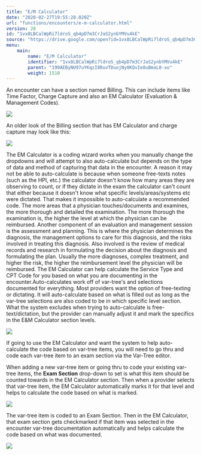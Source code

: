```yaml
---
title: "E/M Calculator"
date: "2020-02-27T19:55:20.020Z"
url: "functions/encounters/e-m-calculator.html"
version: 28
id: "1vx8LBCalWpRi7ldroS_qb4pD7m3CrJaS2ynbYMVu4kE"
source: "https://drive.google.com/open?id=1vx8LBCalWpRi7ldroS_qb4pD7m3CrJaS2ynbYMVu4kE"
menu:
    main:
        name: "E/M Calculator"
        identifier: "1vx8LBCalWpRi7ldroS_qb4pD7m3CrJaS2ynbYMVu4kE"
        parent: "199AEByNU97uYKqzI8RuvTDuojNy0KQvIe8uBmaL0-xo"
        weight: 1510
---
```

An encounter can have a section named Billing. This can include items like Time Factor, Charge Capture and also an EM Calculator (Evaluation & Management Codes).

![](e-m-calculator.images/image1.png)

An older look of the Billing section that has EM Calculator and charge capture may look like this:

![](e-m-calculator.images/image2.png)

The EM Calculator is a coding wizard works when you manually change the dropdowns and will attempt to also auto-calculate but depends on the type of data and method of capturing that data in the encounter. A reason it may not be able to auto-calculate is because when someone free-texts notes (such as the HPI, etc.) the calculator doesn't know how many areas they are observing to count, or if they dictate in the exam the calculator can't count that either because it doesn't know what specific levels/areas/systems etc were dictated. That makes it impossible to auto-calculate a recommended code. The more areas that a physician touches/documents and examines, the more thorough and detailed the examination. The more thorough the examination is, the higher the level at which the physician can be reimbursed. Another component of an evaluation and management session is the assessment and planning. This is where the physician determines the diagnosis, the management options to care for this diagnosis, and the risks involved in treating this diagnosis. Also involved is the review of medical records and research in formulating the decision about the diagnosis and formulating the plan. Usually the more diagnoses, complex treatment, and higher the risk, the higher the reimbursement level the physician will be reimbursed. The EM Calculator can help calculate the Service Type and CPT Code for you based on what you are documenting in the encounter.Auto-calculates work off of var-tree's and selections documented for everything. Most providers want the option of free-texting or dictating. It will auto-calculate based on what is filled out as long as the var-tree selections are also coded to be in which specific level section. What the system excludes when trying to auto-calculate is free-text/dictation, but the provider can manually adjust it and mark the specifics in the E&M Calculator section levels.

![](e-m-calculator.images/image3.png)

If going to use the EM Calculator and want the system to help auto-calculate the code based on var-tree items, you will need to go thru and code each var-tree item to an exam section via the Var-Tree editor.

When adding a new var-tree item or going thru to code your existing var-tree items, the **Exam Section** drop-down to set is what this item should be counted towards in the EM Calculator section. Then when a provider selects that var-tree item, the EM Calculator automatically marks it for that level and helps to calculate the code based on what is marked.

![](e-m-calculator.images/image4.png)

The var-tree item is coded to an Exam Section. Then in the EM Calculator, that exam section gets checkmarked if that item was selected in the encounter var-tree documentation automatically and helps calculate the code based on what was documented.

![](e-m-calculator.images/image5.png)

